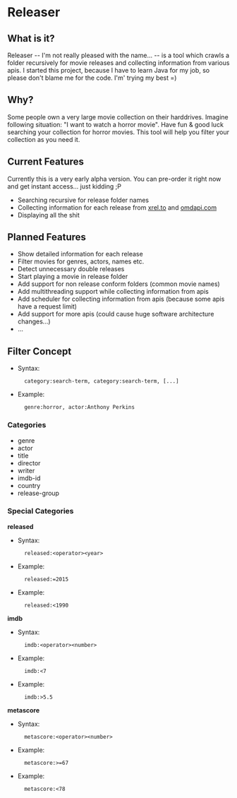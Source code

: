 Releaser
========

## What is it?

Releaser -- I'm not really pleased with the name... -- is a tool which crawls a folder recursively for movie releases and collecting information from various apis.
I started this project, because I have to learn Java for my job, so please don't blame me for the code. I'm' trying my best =)

## Why?

Some people own a very large movie collection on their harddrives. Imagine following situation: "I want to watch a horror movie".
Have fun & good luck searching your collection for horror movies. This tool will help you filter your collection as you need it.

## Current Features

Currently this is a very early alpha version. You can pre-order it right now and get instant access... just kidding ;P

* Searching recursive for release folder names
* Collecting information for each release from [xrel.to](http://xrel.to) and [omdapi.com](http://omdbapi.com)
* Displaying all the shit

## Planned Features

* Show detailed information for each release
* Filter movies for genres, actors, names etc.
* Detect unnecessary double releases
* Start playing a movie in release folder
* Add support for non release conform folders (common movie names)
* Add multithreading support while collecting information from apis
* Add scheduler for collecting information from apis (because some apis have a request limit)
* Add support for more apis (could cause huge software architecture changes...)
* ...

## Filter Concept

* Syntax:

        category:search-term, category:search-term, [...]
* Example:

        genre:horror, actor:Anthony Perkins

### Categories

* genre
* actor
* title
* director
* writer
* imdb-id
* country
* release-group

### Special Categories

**released**

* Syntax:

        released:<operator><year>
* Example:

        released:=2015
* Example:

        released:<1990

**imdb**

* Syntax:

        imdb:<operator><number>
* Example:

        imdb:<7
* Example:

        imdb:>5.5

**metascore**

* Syntax:

        metascore:<operator><number>
* Example:

        metascore:>=67
* Example:

        metascore:<78


